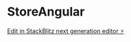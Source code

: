 # StoreAngular

[Edit in StackBlitz next generation editor ⚡️](https://stackblitz.com/~/github.com/yuliyaosipava/StoreAngular)